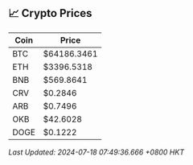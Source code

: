 ## 📈 Crypto Prices

| Coin | Price |
| ---- | ----- |
| BTC | $64186.3461 |
| ETH | $3396.5318 |
| BNB | $569.8641 |
| CRV | $0.2846 |
| ARB | $0.7496 |
| OKB | $42.6028 |
| DOGE | $0.1222 |

_Last Updated: 2024-07-18 07:49:36.666 +0800 HKT_